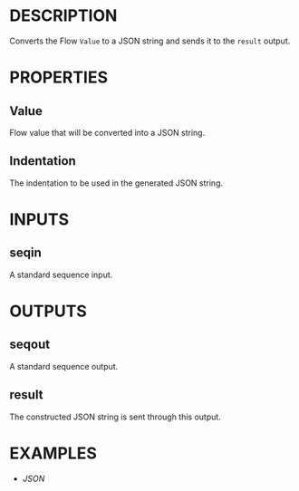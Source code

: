 # DESCRIPTION

Converts the Flow `Value` to a JSON string and sends it to the `result` output.

# PROPERTIES

## Value

Flow value that will be converted into a JSON string.

## Indentation

The indentation to be used in the generated JSON string.

# INPUTS

## seqin

A standard sequence input.

# OUTPUTS

## seqout

A standard sequence output.

## result

The constructed JSON string is sent through this output.

# EXAMPLES

- _JSON_
